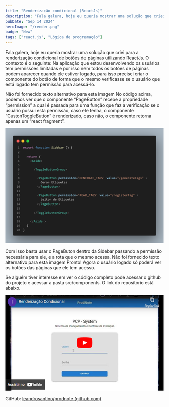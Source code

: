 ```yaml
---
title: "Renderização condicional (ReactJs)"
description: "Fala galera, hoje eu queria mostrar uma solução que criei para a renderização condicional de botões de páginas utilizando ReactJs. O contexto é o seguinte: Na aplicação que estou desenvolvendo os usuários tem permissões limitadas e por isso nem todos os botões de páginas podem aparecer quando ele estiver logado, para isso precisei criar o componente do botão de forma que o mesmo verificasse se o usuário que está logado tem permissão para acessá-lo."
pubDate: "Sep 14 2024"
heroImage: "/render.png"
badge: "New"
tags: ["react.js", "Lógica de programação"]
---
```


Fala galera, hoje eu queria mostrar uma solução que criei para a renderização condicional de botões de páginas utilizando ReactJs. O contexto é o seguinte: Na aplicação que estou desenvolvendo os usuários tem permissões limitadas e por isso nem todos os botões de páginas podem aparecer quando ele estiver logado, para isso precisei criar o componente do botão de forma que o mesmo verificasse se o usuário que está logado tem permissão para acessá-lo.

Não foi fornecido texto alternativo para esta imagem
No código acima, podemos ver que o componente “PageButton” recebe a propriedade “permission” a qual é passada para uma função que faz a verificação se o usuário possui esta permissão, caso ele tenha, o componente “CustonToggleButton” é renderizado, caso não, o componente retorna apenas um “react fragment”.

[![tamb](/render2.png)](https://youtu.be/t-G0onpEY_E)

Com isso basta usar o PageButon dentro da Sidebar passando a permissão necessária para ele, e a rota que o mesmo acessa.
Não foi fornecido texto alternativo para esta imagem
Pronto! Agora o usuário logado só poderá ver os botões das páginas que ele tem acesso.

Se alguém tiver interesse em ver o código completo pode acessar o github do projeto e acessar a pasta src/components. O link do repositório está abaixo.

[![tamb](/render3.png)](https://youtu.be/gkSDM9NmYUE)

GitHub: [leandrosantino/prodnote (github.com)](https://www.github.com/leandrosantino/prodnote)